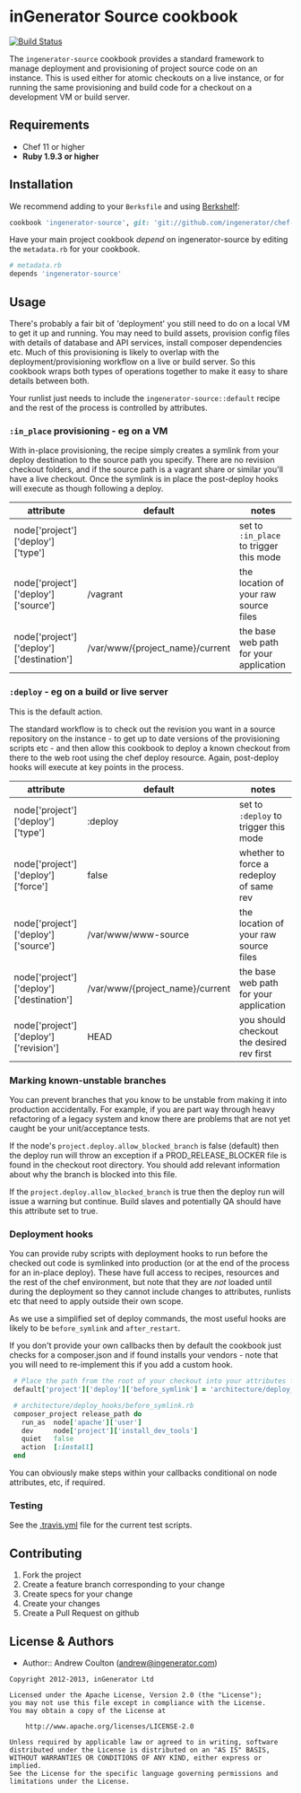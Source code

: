inGenerator Source cookbook
=================================
[![Build Status](https://travis-ci.org/ingenerator/chef-ingenerator-source.png?branch=master)](https://travis-ci.org/ingenerator/chef-ingenerator-source)

The `ingenerator-source` cookbook provides a standard framework to manage deployment and provisioning of project source
code on an instance. This is used either for atomic checkouts on a live instance, or for running the same provisioning
and build code for a checkout on a development VM or build server.

Requirements
------------
- Chef 11 or higher
- **Ruby 1.9.3 or higher**

Installation
------------
We recommend adding to your `Berksfile` and using [Berkshelf](http://berkshelf.com/):

```ruby
cookbook 'ingenerator-source', git: 'git://github.com/ingenerator/chef-ingenerator-source', branch: 'master'
```

Have your main project cookbook *depend* on ingenerator-source by editing the `metadata.rb` for your cookbook.

```ruby
# metadata.rb
depends 'ingenerator-source'
```

Usage
-----
There's probably a fair bit of 'deployment' you still need to do on a local VM to get it up and running. You may need to
build assets, provision config files with details of database and API services, install composer dependencies etc. Much
of this provisioning is likely to overlap with the deployment/provisioning workflow on a live or build server. So this
cookbook wraps both types of operations together to make it easy to share details between both.

Your runlist just needs to include the `ingenerator-source::default` recipe and the rest of the process is controlled by
attributes.

### `:in_place` provisioning - eg on a VM

With in-place provisioning, the recipe simply creates a symlink from your deploy destination to the source path you
specify. There are no revision checkout folders, and if the source path is a vagrant share or similar you'll have a live
checkout. Once the symlink is in place the post-deploy hooks will execute as though following a deploy.

| attribute                                | default                         | notes                                   |
|------------------------------------------|---------------------------------|-----------------------------------------|
| node['project']['deploy']['type']        |                                 | set to `:in_place` to trigger this mode |
| node['project']['deploy']['source']      | /vagrant                        | the location of your raw source files   |
| node['project']['deploy']['destination'] | /var/www/{project_name}/current | the base web path for your application  |

### `:deploy` - eg on a build or live server

This is the default action.

The standard workflow is to check out the revision you want in a source repository on the instance - to get up to date
versions of the provisioning scripts etc - and then allow this cookbook to deploy a known checkout from there to the
web root using the chef deploy resource. Again, post-deploy hooks will execute at key points in the process.

| attribute                                | default                         | notes                                     |
|------------------------------------------|---------------------------------|-------------------------------------------|
| node['project']['deploy']['type']        | :deploy                         | set to `:deploy` to trigger this mode     |
| node['project']['deploy']['force']       | false                           | whether to force a redeploy of same rev   |
| node['project']['deploy']['source']      | /var/www/www-source             | the location of your raw source files     |
| node['project']['deploy']['destination'] | /var/www/{project_name}/current | the base web path for your application    |
| node['project']['deploy']['revision']    | HEAD                            | you should checkout the desired rev first |

### Marking known-unstable branches

You can prevent branches that you know to be unstable from making it into production accidentally. For example, if you are
part way through heavy refactoring of a legacy system and know there are problems that are not yet caught be your
unit/acceptance tests.

If the node's `project.deploy.allow_blocked_branch` is false (default) then the deploy run will throw an exception if a
PROD_RELEASE_BLOCKER file is found in the checkout root directory. You should add relevant information about why the
branch is blocked into this file.

If the `project.deploy.allow_blocked_branch` is true then the deploy run will issue a warning but continue. Build slaves
and potentially QA should have this attribute set to true.

### Deployment hooks

You can provide ruby scripts with deployment hooks to run before the checked out code is symlinked into production (or
at the end of the process for an in-place deploy). These have full access to recipes, resources and the rest of the
chef environment, but note that they are *not* loaded until during the deployment so they cannot include changes to
attributes, runlists etc that need to apply outside their own scope.

As we use a simplified set of deploy commands, the most useful hooks are likely to be `before_symlink` and
`after_restart`.

If you don't provide your own callbacks then by default the cookbook just checks for a composer.json and if found
installs your vendors - note that you will need to re-implement this if you add a custom hook.

```ruby
 # Place the path from the root of your checkout into your attributes file
 default['project']['deploy']['before_symlink'] = 'architecture/deploy_hooks/before_symlink.rb'

 # architecture/deploy_hooks/before_symlink.rb
 composer_project release_path do
   run_as  node['apache']['user']
   dev     node['project']['install_dev_tools']
   quiet   false
   action  [:install]
 end
```

You can obviously make steps within your callbacks conditional on node attributes, etc, if required.

### Testing
See the [.travis.yml](.travis.yml) file for the current test scripts.

Contributing
------------
1. Fork the project
2. Create a feature branch corresponding to your change
3. Create specs for your change
4. Create your changes
4. Create a Pull Request on github

License & Authors
-----------------
- Author:: Andrew Coulton (andrew@ingenerator.com)

```text
Copyright 2012-2013, inGenerator Ltd

Licensed under the Apache License, Version 2.0 (the "License");
you may not use this file except in compliance with the License.
You may obtain a copy of the License at

    http://www.apache.org/licenses/LICENSE-2.0

Unless required by applicable law or agreed to in writing, software
distributed under the License is distributed on an "AS IS" BASIS,
WITHOUT WARRANTIES OR CONDITIONS OF ANY KIND, either express or implied.
See the License for the specific language governing permissions and
limitations under the License.
```
